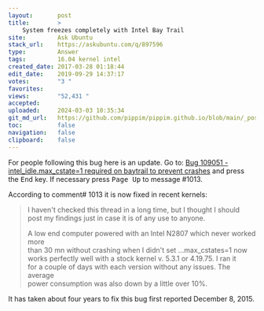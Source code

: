 ```yaml
---
layout:       post
title:        >
    System freezes completely with Intel Bay Trail
site:         Ask Ubuntu
stack_url:    https://askubuntu.com/q/897596
type:         Answer
tags:         16.04 kernel intel
created_date: 2017-03-28 01:18:44
edit_date:    2019-09-29 14:37:17
votes:        "3 "
favorites:    
views:        "52,431 "
accepted:     
uploaded:     2024-03-03 10:35:34
git_md_url:   https://github.com/pippim/pippim.github.io/blob/main/_posts/2017/2017-03-28-System-freezes-completely-with-Intel-Bay-Trail.md
toc:          false
navigation:   false
clipboard:    false
---
```


For people following this bug here is an update. Go to: [Bug 109051 - intel_idle.max_cstate=1 required on baytrail to prevent crashes][1] and press the <kbd>End</kbd> key. If necessary press <kbd>Page Up</kbd> to message #1013.

According to comment# 1013 it is now fixed in recent kernels:

> I haven't checked this thread in a long time, but I thought I should  
> post my findings just in case it is of any use to anyone.  
>   
> A low end computer powered with an Intel N2807 which never worked more  
> than 30 mn without crashing when I didn't set ...max_cstates=1 now  
> works perfectly well with a stock kernel v. 5.3.1 or 4.19.75. I ran it  
> for a couple of days with each version without any issues. The average  
> power consumption was also down by a little over 10%.  

It has taken about four years to fix this bug first reported December 8, 2015.

  [1]: https://bugzilla.kernel.org/show_bug.cgi?id=109051
